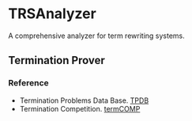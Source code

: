 # TRSAnalyzer
A comprehensive analyzer for term rewriting systems.

## Termination Prover
### Reference
- Termination Problems Data Base. [TPDB](http://termination-portal.org/wiki/TPDB)
- Termination Competition. [termCOMP](http://termination-portal.org/wiki/Termination_Competition)